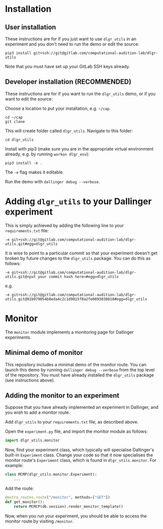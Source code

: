 # Installation

## User installation

These instructions are for if you just want to use `dlgr_utils` in an 
experiment and you don't need to run the demo or edit the source:

```
pip3 install git+ssh://git@gitlab.com/computational-audition-lab/dlgr-utils
```

Note that you must have set up your GitLab SSH keys already.

## Developer installation (RECOMMENDED)

These instructions are for if you want to run the `dlgr_utils` demo,
or if you want to edit the source:

Choose a location to put your installation, e.g. `~/cap`.

``` 
cd ~/cap
git clone 
```

This will create folder called `dlgr_utils`.
Navigate to this folder:

```
cd dlgr_utils
```

Install with pip3 (make sure you are in the appropriate virtual environment
already, e.g. by running `workon dlgr_env`):

```
pip3 install -e .
```

The `-e` flag makes it editable.

Run the demo with `dallinger debug --verbose`.

# Adding `dlgr_utils` to your Dallinger experiment

This is simply achieved by adding the following line to your `requirements.txt` file:

```
-e git+ssh://git@gitlab.com/computational-audition-lab/dlgr-utils.git#egg=dlgr_utils
```

It is wise to point to a particular commit so that your experiment doesn't 
get broken by future changes to the `dlgr_utils` package. You can do this as follows:

```
-e git+ssh://git@gitlab.com/computational-audition-lab/dlgr-utils.git@<put your commit hash here>#egg=dlgr_utils
```

e.g. 

```
-e git+ssh://git@gitlab.com/computational-audition-lab/dlgr-utils.git@91b979054b8eda4c2c1d9815f8a2fe0093038018#egg=dlgr_utils
```

# Monitor

The `monitor` module implements a monitoring page for Dallinger experiments.

## Minimal demo of monitor

This repository includes a minimal demo of the monitor route.
You can launch this demo by running `dallinger debug --verbose` from
the top level of the repository. 
You must have already installed the `dlgr_utils` package (see instructions above).

## Adding the monitor to an experiment

Suppose that you have already implemented an experiment in Dallinger,
and you wish to add a monitor route.

Add `dlgr_utils` to your `requirements.txt` file, as described above.

Open the `experiment.py` file, and import the monitor module as follows:

``` python
import dlgr_utils.monitor
```

Now, find your experiment class, which typically will specialise 
Dallinger's built-in `Experiment` class.
Change your code so that it now specialises the monitor route's
`Experiment` class, which is found in `dlgr_utils.monitor`.
For example:

``` python
class MCMP(dlgr_utils.monitor.Experiment):
    ...
```

Add the route:

``` python
@extra_routes.route("/monitor", methods=["GET"])
def get_monitor():
    return MCMCP(db.session).render_monitor_template()
```

Now, when you run your experiment, you should be able to access the monitor
route by visiting `/monitor`.
